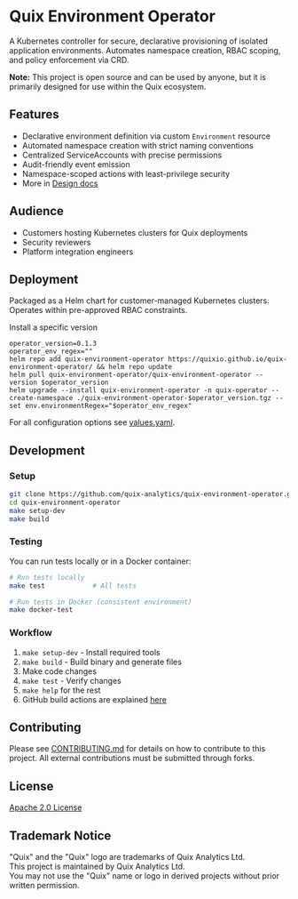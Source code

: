 # Quix Environment Operator

A Kubernetes controller for secure, declarative provisioning of isolated application environments. Automates namespace creation, RBAC scoping, and policy enforcement via CRD.

**Note:** This project is open source and can be used by anyone, but it is primarily designed for use within the Quix ecosystem.

## Features

- Declarative environment definition via custom `Environment` resource
- Automated namespace creation with strict naming conventions
- Centralized ServiceAccounts with precise permissions
- Audit-friendly event emission
- Namespace-scoped actions with least-privilege security
- More in [Design docs](/docs/CONTROLLER_DESIGN.md)

## Audience

- Customers hosting Kubernetes clusters for Quix deployments
- Security reviewers
- Platform integration engineers

## Deployment

Packaged as a Helm chart for customer-managed Kubernetes clusters. Operates within pre-approved RBAC constraints.

Install a specific version
```
operator_version=0.1.3
operator_env_regex=""
helm repo add quix-environment-operator https://quixio.github.io/quix-environment-operator/ && helm repo update
helm pull quix-environment-operator/quix-environment-operator --version $operator_version
helm upgrade --install quix-environment-operator -n quix-operator --create-namespace ./quix-environment-operator-$operator_version.tgz --set env.environmentRegex="$operator_env_regex"
```
For all configuration options see [values.yaml](deploy/quix-environment-operator/values.yaml).

## Development

### Setup

```bash
git clone https://github.com/quix-analytics/quix-environment-operator.git
cd quix-environment-operator
make setup-dev
make build
```

### Testing

You can run tests locally or in a Docker container:

```bash
# Run tests locally
make test            # All tests

# Run tests in Docker (consistent environment)
make docker-test
```

### Workflow

1. `make setup-dev` - Install required tools
2. `make build` - Build binary and generate files
3. Make code changes
4. `make test` - Verify changes
5. `make help` for the rest
6. GitHub build actions are explained [here](.github/GHACTION_README.md)

## Contributing

Please see [CONTRIBUTING.md](CONTRIBUTING.md) for details on how to contribute to this project. All external contributions must be submitted through forks.

## License

[Apache 2.0 License](./LICENSE)  

## Trademark Notice

"Quix" and the "Quix" logo are trademarks of Quix Analytics Ltd.  
This project is maintained by Quix Analytics Ltd.  
You may not use the "Quix" name or logo in derived projects without prior written permission.